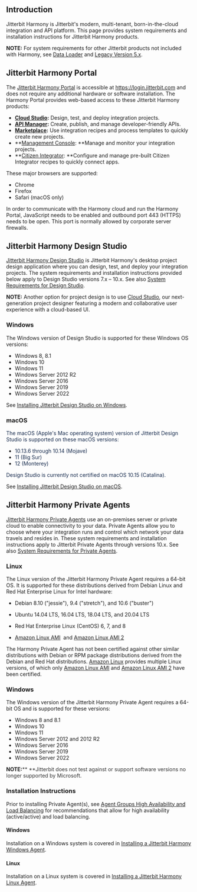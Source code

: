 [//]: # (System Requirements)

## Introduction

Jitterbit Harmony is Jitterbit's modern, multi-tenant, born-in-the-cloud
integration and API platform. This page provides system requirements and
installation instructions for Jitterbit Harmony products.

<div
class="confluence-information-macro confluence-information-macro-information conf-macro output-block"
hasbody="true" macro-name="info">

<span
class="aui-icon aui-icon-small aui-iconfont-info confluence-information-macro-icon">
</span>

<div class="confluence-information-macro-body">

**NOTE:** For system requirements for other Jitterbit products not
included with Harmony, see [Data Loader](https://success.jitterbit.com/display/DOC/Data+Loader) and
[Legacy Version 5.x](https://success.jitterbit.com/display/DOC/Legacy+Version+5.x).

</div>

</div>


## Jitterbit Harmony Portal

The [Jitterbit Harmony Portal](https://success.jitterbit.com/display/DOC/Jitterbit+Harmony+Portal) is
accessible
at <a href="https://login.jitterbit.com/" class="external-link"
rel="nofollow">https://login.jitterbit.com</a> and does not require any
additional hardware or software installation. The Harmony Portal
provides web-based access to these Jitterbit Harmony products:

-   **[Cloud Studio](https://success.jitterbit.com/display/CS/Cloud+Studio):** Design, test, and
    deploy integration projects.
-   **[API Manager](https://success.jitterbit.com/display/DOC/API+Manager):** Create, publish, and
    manage developer-friendly APIs.
-   **[Marketplace](https://success.jitterbit.com/display/DOC/Marketplace):** Use integration recipes
    and process templates to quickly create new projects.
-   **[Management Console](https://success.jitterbit.com/display/DOC/Management+Console): **Manage
    and monitor your integration projects.
-   **[Citizen Integrator](https://success.jitterbit.com/display/DOC/Citizen+Integrator): **Configure
    and manage pre-built Citizen Integrator recipes to quickly connect
    apps.

These major browsers are supported:

-   Chrome
-   Firefox
-   Safari (macOS only)

In order to communicate with the Harmony cloud and run the Harmony
Portal, JavaScript needs to be enabled and outbound port 443 (HTTPS)
needs to be open. This port is normally allowed by corporate server
firewalls.


## <span id="SystemRequirements-design-studio" class="confluence-anchor-link conf-macro output-inline" hasbody="false" macro-name="anchor"> </span>Jitterbit Harmony Design Studio

[Jitterbit Harmony Design Studio](https://success.jitterbit.com/display/DOC/Design+Studio) is
Jitterbit Harmony's desktop project design application where you can
design, test, and deploy your integration projects. The system
requirements and installation instructions provided below apply to
Design Studio versions 7.x – 10.x. See also [System Requirements for
Design Studio](https://success.jitterbit.com/display/DOC/System+Requirements+for+Design+Studio).

<div
class="confluence-information-macro confluence-information-macro-information conf-macro output-block"
hasbody="true" macro-name="info">

<span
class="aui-icon aui-icon-small aui-iconfont-info confluence-information-macro-icon">
</span>

<div class="confluence-information-macro-body">

**NOTE:** Another option for project design is to use [Cloud
Studio](https://success.jitterbit.com/display/CS/Cloud+Studio), our next-generation project designer
featuring a modern and collaborative user experience with a cloud-based
UI.

</div>

</div>

<span class="conf-macro output-inline" hasbody="false"
macro-name="multiexcerpt-include"></span>

### Windows

The Windows version of Design Studio is supported for these Windows OS
versions:

-   Windows 8, 8.1
-   Windows 10
-   Windows 11
-   Windows Server 2012 R2
-   Windows Server 2016
-   Windows Server 2019
-   Windows Server 2022

See [Installing Jitterbit Design Studio on
Windows](https://success.jitterbit.com/display/DOC/Installing+Jitterbit+Design+Studio+on+Windows).

### macOS

<span style="color: rgb(23,43,77);">The macOS (Apple's Mac operating
system) version of Jitterbit Design Studio is supported on these macOS
versions:  </span>

-   <span style="color: rgb(23,43,77);">10.13.6 through 10.14
    (Mojave)</span>
-   <span style="color: rgb(23,43,77);">11 (Big Sur)</span>
-   <span style="color: rgb(23,43,77);">12 (Monterey)</span>

<span style="color: rgb(23,43,77);">Design Studio is currently not
certified on macOS 10.15 (Catalina).</span>

See [Installing Jitterbit Design Studio on
macOS](https://success.jitterbit.com/display/DOC/Installing+Jitterbit+Design+Studio+on+macOS).

## Jitterbit Harmony Private Agents

[Jitterbit Harmony Private Agents](https://success.jitterbit.com/display/DOC/Private+Agents) use an
on-premises server or private cloud to enable connectivity to your data.
Private Agents allow you to choose where your integration runs and
control which network your data travels and resides in. These system
requirements and installation instructions apply to Jitterbit Private
Agents through versions 10.x. See also [System Requirements for Private
Agents](https://success.jitterbit.com/display/DOC/System+Requirements+for+Private+Agents).

<span class="conf-macro output-inline" hasbody="false"
macro-name="multiexcerpt-include"></span>

### Linux

<span class="conf-macro output-inline" hasbody="false"
macro-name="multiexcerpt-include"></span>

The Linux version of the Jitterbit Harmony Private Agent requires a
64-bit OS. It is supported for these distributions derived from Debian
Linux and Red Hat Enterprise Linux for Intel hardware:

-   Debian 8.10 ("jessie"), 9.4 ("stretch"), and 10.6 ("buster")

-   Ubuntu 14.04 LTS, 16.04 LTS, 18.04 LTS, and 20.04 LTS

-   Red Hat Enterprise Linux (CentOS) 6, 7, and 8

-   <a href="https://aws.amazon.com/amazon-linux-ami/" class="external-link"
    rel="nofollow">Amazon Linux AMI</a>  and
    <a href="https://aws.amazon.com/amazon-linux-2/" class="external-link"
    rel="nofollow">Amazon Linux AMI 2</a>

The Harmony Private Agent has not been certified against other similar
distributions with Debian or RPM package distributions derived from the
Debian and Red Hat distributions. <a
href="https://docs.aws.amazon.com/AWSEC2/latest/UserGuide/amazon-linux-ami-basics.html"
class="external-link" rel="nofollow">Amazon Linux</a> provides multiple
Linux versions, of which only
<a href="https://aws.amazon.com/amazon-linux-ami/" class="external-link"
rel="nofollow">Amazon Linux AMI</a> and
<a href="https://aws.amazon.com/amazon-linux-2/" class="external-link"
rel="nofollow">Amazon Linux AMI 2</a> have been certified.

### Windows

<span class="conf-macro output-inline" hasbody="false"
macro-name="multiexcerpt-include"></span>

The Windows version of the Jitterbit Harmony Private Agent requires a
64-bit OS and is supported for these versions:

-   Windows 8 and 8.1
-   Windows 10
-   Windows 11
-   Windows Server 2012 and 2012 R2
-   Windows Server 2016
-   Windows Server 2019
-   Windows Server 2022

<div
class="confluence-information-macro confluence-information-macro-information conf-macro output-block"
hasbody="true" macro-name="info">

<span
class="aui-icon aui-icon-small aui-iconfont-info confluence-information-macro-icon">
</span>

<div class="confluence-information-macro-body">

**NOTE:**<span style="color: rgb(51,51,51);">** **Jitterbit does not
test against or support software versions no longer supported by
Microsoft.</span>

</div>

</div>

### Installation Instructions

Prior to installing Private Agent(s), see [Agent Groups High
Availability and Load
Balancing](https://success.jitterbit.com/display/DOC/Agent+Groups+High+Availability+and+Load+Balancing) for
recommendations that allow for high availability (active/active) and
load balancing.

#### Windows

Installation on a Windows system is covered in [Installing a Jitterbit
Harmony Windows
Agent](https://success.jitterbit.com/display/DOC/Installing+a+Jitterbit+Harmony+Windows+Agent).

#### Linux

Installation on a Linux system is covered in [Installing a Jitterbit
Harmony Linux
Agent](https://success.jitterbit.com/display/DOC/Installing+a+Jitterbit+Harmony+Linux+Agent).
